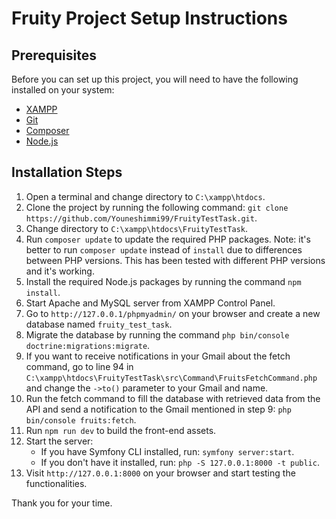 # Fruity Project Setup Instructions

## Prerequisites

Before you can set up this project, you will need to have the following installed on your system:

- [XAMPP](https://www.apachefriends.org/)
- [Git](https://git-scm.com/download/)
- [Composer](https://getcomposer.org/download/)
- [Node.js](https://nodejs.org/en/download)

## Installation Steps

1. Open a terminal and change directory to `C:\xampp\htdocs`.
2. Clone the project by running the following command: `git clone https://github.com/Youneshimmi99/FruityTestTask.git`.
3. Change directory to `C:\xampp\htdocs\FruityTestTask`.
4. Run `composer update` to update the required PHP packages. Note: it's better to run `composer update` instead of `install` due to differences between PHP versions. This has been tested with different PHP versions and it's working.
5. Install the required Node.js packages by running the command `npm install`.
6. Start Apache and MySQL server from XAMPP Control Panel.
7. Go to `http://127.0.0.1/phpmyadmin/` on your browser and create a new database named `fruity_test_task`.
8. Migrate the database by running the command `php bin/console doctrine:migrations:migrate`.
9. If you want to receive notifications in your Gmail about the fetch command, go to line 94 in `C:\xampp\htdocs\FruityTestTask\src\Command\FruitsFetchCommand.php` and change the `->to()` parameter to your Gmail and name.
10. Run the fetch command to fill the database with retrieved data from the API and send a notification to the Gmail mentioned in step 9: `php bin/console fruits:fetch`.
11. Run `npm run dev` to build the front-end assets.
12. Start the server:
    - If you have Symfony CLI installed, run: `symfony server:start`.
    - If you don't have it installed, run: `php -S 127.0.0.1:8000 -t public`.
13. Visit `http://127.0.0.1:8000` on your browser and start testing the functionalities.

Thank you for your time.